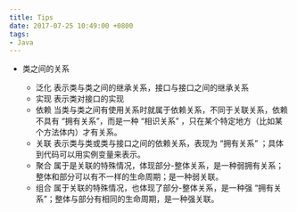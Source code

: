 ```yaml
---
title: Tips
date: 2017-07-25 10:49:00 +0800
tags:
- Java
---
```


+ 类之间的关系

    + 泛化 表示类与类之间的继承关系，接口与接口之间的继承关系
    + 实现 表示类对接口的实现
    + 依赖 当类与类之间有使用关系时就属于依赖关系，不同于关联关系，依赖不具有 “拥有关系”，而是一种 “相识关系” ，只在某个特定地方（比如某个方法体内）才有关系。
    + 关联 表示类与类或类与接口之间的依赖关系，表现为 “拥有关系” ；具体到代码可以用实例变量来表示。
    + 聚合 属于是关联的特殊情况，体现部分-整体关系，是一种弱拥有关系；整体和部分可以有不一样的生命周期；是一种弱关联。
    + 组合 属于关联的特殊情况，也体现了部分-整体关系，是一种强 “拥有关系”；整体与部分有相同的生命周期，是一种强关联。
